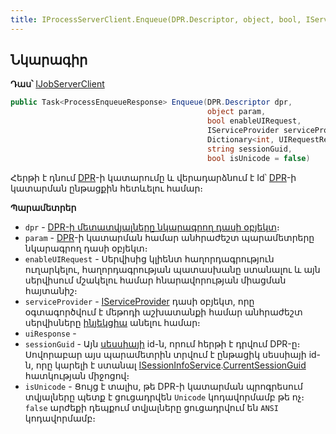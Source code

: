 ```yaml
---
title: IProcessServerClient.Enqueue(DPR.Descriptor, object, bool, IServiceProvider, Dictionary<int, UIRequestResultBase>, string, bool) մեթոդ  
---
```


## Նկարագիր

**Դաս՝** [IJobServerClient](../IJobServerClient.md)

```c#
public Task<ProcessEnqueueResponse> Enqueue(DPR.Descriptor dpr, 
                                            object param, 
                                            bool enableUIRequest,
                                            IServiceProvider serviceProvider,
                                            Dictionary<int, UIRequestResultBase> uiResponse, 
                                            string sessionGuid,
                                            bool isUnicode = false)
```

Հերթի է դնում [DPR](../../definitions/dpr.md)-ի կատարումը և վերադարձնում է Id՝ [DPR](../../definitions/dpr.md)-ի կատարման ընթացքին հետևելու համար։

**Պարամետրեր**

* `dpr` - [DPR-ի մետատվյալները նկարագրող դասի օբյեկտ](../../types/DPR_Descriptor.md)։
* `param` - [DPR](../../definitions/dpr.md)-ի կատարման համար անհրաժեշտ պարամետրերը նկարագրող դասի օբյեկտ։
* `enableUIRequest` - Սերվիսից կլիենտ հաղորդագրություն ուղարկելու, հաղորդագրության պատասխանը ստանալու և այն սերվիսում մշակելու համար հնարավորության միացման հայտանիշ։
* `serviceProvider` - [IServiceProvider](https://learn.microsoft.com/en-us/dotnet/api/system.iserviceprovider) դասի օբյեկտ, որը օգտագործվում է մեթոդի աշխատանքի համար անհրաժեշտ սերվիսները [ինյեկցիա](../../../Project/injection.md) անելու համար։
* `uiResponse` - 
* `sessionGuid` - Այն [սեսսիայի](../../types/SessionInfo.md) id-ն, որում հերթի է դրվում DPR-ը։ Սովորաբար այս պարամետրին տրվում է ընթացիկ սեսսիայի id-ն, որը կարելի է ստանալ [ISessionInfoService](../ISessionInfoService.md).[CurrentSessionGuid](../ISessionInfoService/CurrentSessionGuid.md) հատկության միջոցով։
* `isUnicode` - Ցույց է տալիս, թե DPR-ի կատարման պրոգրեսում տվյալները պետք է ցուցադրվեն `Unicode` կոդավորմամբ թե ոչ։ `false` արժեքի դեպքում տվյալները ցուցադրվում են `ANSI` կոդավորմամբ։
